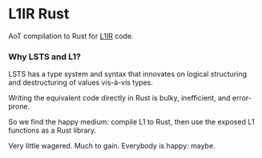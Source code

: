 # L1IR Rust
AoT compilation to Rust for [L1IR](https://github.com/andrew-johnson-4/L1IR) code.

### Why LSTS and L1?

LSTS has a type system and syntax that innovates on logical structuring and destructuring of values vis-à-vis types.

Writing the equivalent code directly in Rust is bulky, inefficient, and error-prone.

So we find the happy medium: compile L1 to Rust, then use the exposed L1 functions as a Rust library.

Very little wagered. Much to gain. Everybody is happy: maybe.
